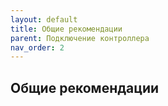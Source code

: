 ```yaml
---
layout: default
title: Общие рекомендации
parent: Подключение контроллера
nav_order: 2
---
```


## Общие рекомендации
